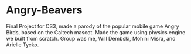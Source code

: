 # Angry-Beavers
Final Project for CS3, made a parody of the popular mobile game Angry Birds, based on the Caltech mascot. Made the game using physics engine we built from scratch. Group was me, Will Dembski, Mohini Misra, and Arielle Tycko.  
